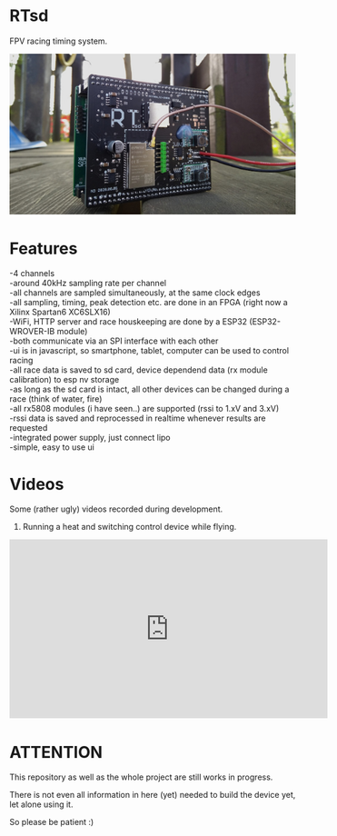 # RTsd
FPV racing timing system.

![picture of device](pics/RTsd_Geruest_small.jpg?raw=true "RTsd device")

# Features
-4 channels  
-around 40kHz sampling rate per channel  
-all channels are sampled simultaneously, at the same clock edges  
-all sampling, timing, peak detection etc. are done in an FPGA (right now a Xilinx Spartan6 XC6SLX16)  
-WiFi, HTTP server and race houskeeping are done by a ESP32 (ESP32-WROVER-IB module)  
-both communicate via an SPI interface with each other  
-ui is in javascript, so smartphone, tablet, computer can be used to control racing  
-all race data is saved to sd card, device dependend data (rx module calibration) to esp nv storage  
-as long as the sd card is intact, all other devices can be changed during a race (think of water, fire)  
-all rx5808 modules (i have seen..) are supported (rssi to 1.xV and 3.xV)  
-rssi data is saved and reprocessed in realtime whenever results are requested  
-integrated power supply, just connect lipo  
-simple, easy to use ui  

# Videos
Some (rather ugly) videos recorded during development.

1. Running a heat and switching control device while flying.
<iframe width="560" height="315" src="https://www.youtube.com/embed/o1VrKWGbu_8" frameborder="0" allow="accelerometer; autoplay; encrypted-media; gyroscope; picture-in-picture" allowfullscreen></iframe>


# ATTENTION
This repository as well as the whole project are still works in progress.

There is not even all information in here (yet) needed to build the device yet, let alone using it.

So please be patient :)